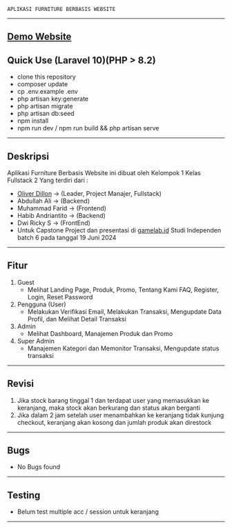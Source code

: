     APLIKASI FURNITURE BERBASIS WEBSITE
------------------------------------------------------
<a href="https://msib-6-penjualan-barang-03.educalab.id"> Demo Website </a>
------------------------------------------------------
Quick Use (Laravel 10)(PHP > 8.2)
------------------------------------------------------
- clone this repository
- composer update
- cp .env.example .env
- php artisan key:generate
- php artisan migrate
- php artisan db:seed
- npm install
- npm run dev / npm run build && php artisan serve
-------------------------------------------------------
Deskripsi
-------------------------------------------------------
Aplikasi Furniture Berbasis Website ini dibuat oleh
Kelompok 1 Kelas Fullstack 2 Yang terdiri dari :
- <a href='https://linkedin.com/in/oliverkore'>Oliver Dillon</a> -> (Leader, Project Manajer, Fullstack)
- Abdullah Ali -> (Backend)
- Muhammad Farid -> (Frontend)
- Habib Andriantito -> (Backend)
- Dwi Ricky S -> (FrontEnd)
- Untuk Capstone Project dan presentasi di <a href='https://gamelab.id'>gamelab.id</a>
  Studi Independen batch 6 pada tanggal 19 Juni 2024
--------------------------------------------------------
Fitur
--------------------------------------------------------
1. Guest
   - Melihat Landing Page, Produk, Promo, Tentang Kami
     FAQ, Register, Login, Reset Password
2. Pengguna (User)
   - Melakukan Verifikasi Email, Melakukan Transaksi,
     Mengupdate Data Profil, dan Melihat Detail Transaksi
3. Admin
   - Melihat Dashboard, Manajemen Produk dan Promo
4. Super Admin
   - Manajemen Kategori dan Memonitor Transaksi, Mengupdate status transaksi
--------------------------------------------------------
Revisi
--------------------------------------------------------
1. Jika stock barang tinggal 1 dan terdapat user yang memasukkan ke keranjang, maka stock akan berkurang dan status akan berganti
2. Jika dalam 2 jam setelah user menambahkan ke keranjang tidak kunjung checkout, keranjang akan kosong dan jumlah produk akan direstock
--------------------------------------------------------
Bugs
--------------------------------------------------------
- No Bugs found
--------------------------------------------------------
Testing
--------------------------------------------------------
- Belum test multiple acc / session untuk keranjang
--------------------------------------------------------
